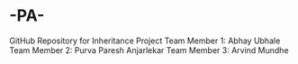 # -PA-
GitHub Repository for Inheritance Project
Team Member 1: Abhay Ubhale
Team Member 2: Purva Paresh Anjarlekar
Team Member 3: Arvind Mundhe